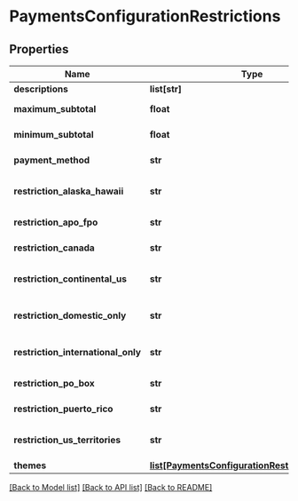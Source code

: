 # PaymentsConfigurationRestrictions

## Properties
Name | Type | Description | Notes
------------ | ------------- | ------------- | -------------
**descriptions** | **list[str]** |  | [optional] 
**maximum_subtotal** | **float** | Maximum subtotal | [optional] 
**minimum_subtotal** | **float** | Minimum subtotal | [optional] 
**payment_method** | **str** | Payment method | [optional] 
**restriction_alaska_hawaii** | **str** | Alaska and Hawaii restriction | [optional] 
**restriction_apo_fpo** | **str** | APO/FPO restriction | [optional] 
**restriction_canada** | **str** | Canada restriction | [optional] 
**restriction_continental_us** | **str** | Continental US restriction | [optional] 
**restriction_domestic_only** | **str** | Domestic only restriction | [optional] 
**restriction_international_only** | **str** | International only restriction | [optional] 
**restriction_po_box** | **str** | PO Box restriction | [optional] 
**restriction_puerto_rico** | **str** | Puerto Rico restriction | [optional] 
**restriction_us_territories** | **str** | US Territories restriction | [optional] 
**themes** | [**list[PaymentsConfigurationRestrictionsTheme]**](PaymentsConfigurationRestrictionsTheme.md) |  | [optional] 

[[Back to Model list]](../README.md#documentation-for-models) [[Back to API list]](../README.md#documentation-for-api-endpoints) [[Back to README]](../README.md)


